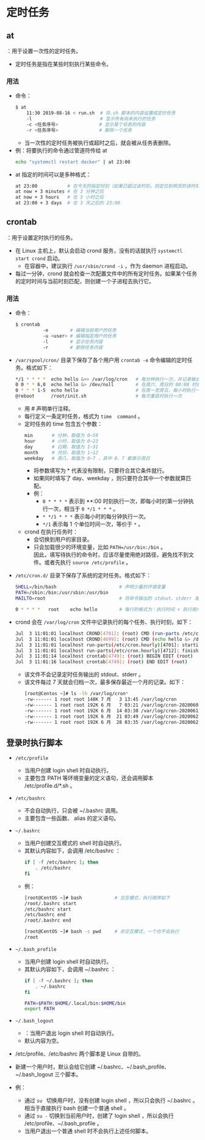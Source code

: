 # 定时任务

## at

：用于设置一次性的定时任务。
- 定时任务是指在某些时刻执行某些命令。

### 用法

- 命令：
  ```sh
  $ at
      11:30 2019-08-16 < run.sh  # 将.sh 脚本的内容设置成定时任务
      -l                         # 显示所有尚未执行的任务
      -c <任务序号>               # 显示某个任务的内容
      -r <任务序号>               # 删除一个任务
  ```
  - 当一次性的定时任务被执行或超时之后，就会被从任务表删除。
- 例：将要执行的命令通过管道符传给 at
  ```sh
  echo "systemctl restart docker" | at 23:00
  ```
- at 指定的时间可以是多种格式：
  ```sh
  at 23:00           # 在今天的指定时刻（如果已超过该时刻，则定位到明天的该时刻）
  at now + 3 minutes # 在 3 分钟之后
  at now + 3 hours   # 在 3 小时之后
  at 23:00 + 3 days  # 在 3 天之后的 23:00
  ```

## crontab

：用于设置定时执行的任务。
- 在 Linux 主机上，默认会启动 crond 服务，没有的话就执行 `systemctl start crond` 启动。
  - 在容器中，建议执行 `/usr/sbin/crond -i` ，作为 daemon 进程启动。
- 每过一分钟，crond 就会检查一次配置文件中的所有定时任务。如果某个任务的定时时间与当前时刻匹配，则创建一个子进程去执行它。

### 用法

- 命令：
  ```sh
  $ crontab
            -e        # 编辑当前用户的任务
            -u <user> # 编辑指定用户的任务
            -l        # 显示任务内容
            -r        # 删除任务内容
  ```
- `/var/spool/cron/` 目录下保存了各个用户用 `crontab -e` 命令编辑的定时任务。格式如下：
  ```sh
  */1 * * * *  echo hello &>> /var/log/cron   # 每分钟执行一次，并记录输出内容
  0 0 * * 6,0  echo hello &> /dev/null        # 在周六、周日的 00:00 时刻执行任务，并丢弃输出
  0 * * * 1-5  echo hello                     # 在周一至周五，每小时执行一次任务
  @reboot      /root/init.sh                  # 每次重启时执行一次
  ```
  - 用 # 声明单行注释。
  - 每行定义一条定时任务，格式为 `time  command` 。
  - 定时任务的 time 包含五个参数：
    ```sh
    min       # 分钟，取值为 0~59
    hour      # 小时，取值为 0~23
    day       # 日期，取值为 1~31
    month     # 月份，取值为 1~12
    weekday   # 周几，取值为 0~7 ，其中 0、7 都表示周日
    ```
    - 将参数填写为 * 代表没有限制，只要符合其它条件就行。
    - 如果同时填写了 day、weekday ，则只要符合其中一个参数就算匹配。
    - 例：
      - `0 * * * *` 表示到 **:00 时刻执行一次，即每小时的第一分钟执行一次，相当于 `0 */1 * * *` 。
      - `* */1 * * *` 表示每小时的每分钟执行一次。
      - `*/1` 表示每 1 个单位时间一次，等价于 `*` 。
  - crond 在执行任务时：
    - 会切换到用户的家目录。
    - 只会加载很少的环境变量，比如 `PATH=/usr/bin:/bin` 。\
      因此，填写待执行的命令时，应该尽量使用绝对路径，避免找不到文件。或者先执行 `source /etc/profile` 。

- `/etc/cron.d/` 目录下保存了系统的定时任务。格式如下：
  ```sh
  SHELL=/bin/bash                       # 声明少量的环境变量
  PATH=/sbin:/bin:/usr/sbin:/usr/bin
  MAILTO=root                           # 将命令输出的 stdout、stderr 发送到邮箱 /var/mail/root

  0 * * * *   root    echo hello        # 每行的格式为：执行时间 + 执行用户 + 待执行的命令
  ```

- crond 会在 `/var/log/cron` 文件中记录执行的每个任务、执行时刻，如下：
  ```sh
  Jul  3 11:01:01 localhost CROND[4701]: (root) CMD (run-parts /etc/cron.hourly)    # 执行 /etc/cron.hourly
  Jul  3 11:01:01 localhost CROND[4699]: (root) CMD (echo hello &> /dev/null)       # 执行用户自定义的任务
  Jul  3 11:01:01 localhost run-parts(/etc/cron.hourly)[4701]: starting 0anacron
  Jul  3 11:01:01 localhost run-parts(/etc/cron.hourly)[4712]: finished 0anacron
  Jul  3 11:01:14 localhost crontab[4749]: (root) BEGIN EDIT (root)                 # root 用户执行了 crontab -e 命令
  Jul  3 11:01:16 localhost crontab[4749]: (root) END EDIT (root)
  ```
  - 该文件不会记录定时任务输出的 stdout、stderr 。
  - 该文件每过 7 天就会归档一次，最多保存最近一个月的记录。如下：
    ```sh
    [root@Centos ~]# ls -lh /var/log/cron*
    -rw------- 1 root root 148K 7 月   3 13:45 /var/log/cron
    -rw------- 1 root root 192K 6 月   7 03:21 /var/log/cron-20200607
    -rw------- 1 root root 192K 6 月  14 03:30 /var/log/cron-20200614
    -rw------- 1 root root 192K 6 月  21 03:49 /var/log/cron-20200621
    -rw------- 1 root root 192K 6 月  28 03:35 /var/log/cron-20200628
    ```

## 登录时执行脚本

- `/etc/profile`
  - 当用户创建 login shell 时自动执行。
  - 主要包含 PATH 等环境变量的定义语句，还会调用脚本 /etc/profile.d/*.sh 。

- `/etc/bashrc`
  - 不会自动执行，只会被 ~/.bashrc 调用。
  - 主要包含一些函数、 alias 的定义语句。

- `~/.bashrc`
  - 当用户创建交互模式的 shell 时自动执行。
  - 其默认内容如下，会调用 /etc/bashrc ：
    ```sh
    if [ -f /etc/bashrc ]; then
        . /etc/bashrc
    fi
    ```
  - 例：
    ```sh
    [root@CentOS ~]# bash            # 交互模式，执行顺序如下
    /root/.bashrc start
    /etc/bashrc start
    /etc/bashrc end
    /root/.bashrc end
    ```
    ```sh
    [root@CentOS ~]# bash -c pwd     # 非交互模式，一个也不会执行
    /root
    ```

- `~/.bash_profile`
  - 当用户创建 login shell 时自动执行。
  - 其默认内容如下，会调用 ~/.bashrc ：
    ```sh
    if [ -f ~/.bashrc ]; then
        . ~/.bashrc
    fi

    PATH=$PATH:$HOME/.local/bin:$HOME/bin
    export PATH
    ```

- `~/.bash_logout`
  - ：当用户退出 login shell 时自动执行。
  - 默认内容为空。

- /etc/profile、/etc/bashrc 两个脚本是 Linux 自带的。
- 新建一个用户时，默认会给它创建 ~/.bashrc、~/.bash_profile、~/.bash_logout 三个脚本。

- 例：
  - 通过 `su ` 切换用户时，没有创建 login shell ，所以只会执行 ~/.bashrc 。相当于直接执行 bash 创建一个普通 shell 。
  - 通过 `su -` 切换到当前用户时，创建了 login shell ，所以会执行 /etc/profile、~/.bash_profile 。
  - 当用户退出一个普通 shell 时不会执行上述任何脚本。
